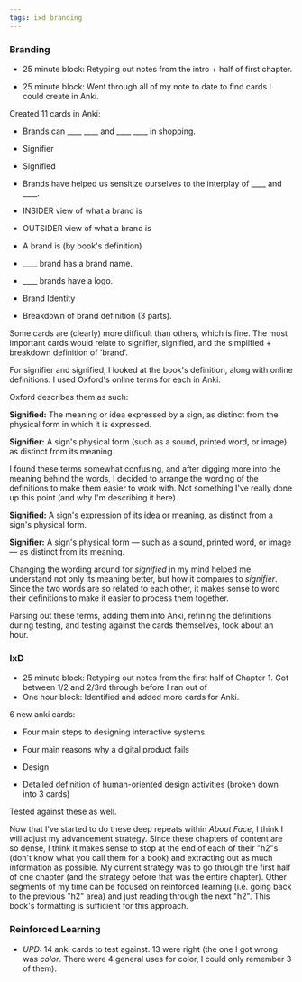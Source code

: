 ```yaml
---
tags: ixd branding
---
```


### Branding

* 25 minute block: Retyping out notes from the intro + half of first chapter.

* 25 minute block: Went through all of my note to date to find cards I could create in Anki.

Created 11 cards in Anki:

* Brands can ____ ____ and ____ ____ in shopping.

* Signifier

* Signified

* Brands have helped us sensitize ourselves to the interplay of ____ and ____.

* INSIDER view of what a brand is

* OUTSIDER view of what a brand is

* A brand is (by book's definition)

* ____ brand has a brand name.

* ____ brands have a logo.

* Brand Identity

* Breakdown of brand definition (3 parts).

Some cards are (clearly) more difficult than others, which is fine. The most important cards would relate to signifier, signified, and the simplified + breakdown definition of 'brand'.

For signifier and signified, I looked at the book's definition, along with online definitions. I used Oxford's online terms for each in Anki.

Oxford describes them as such:

**Signified:**
The meaning or idea expressed by a sign, as distinct from the physical form in which it is expressed.

**Signifier:**
A sign's physical form (such as a sound, printed word, or image) as distinct from its meaning.

I found these terms somewhat confusing, and after digging more into the meaning behind the words, I decided to arrange the wording of the definitions to make them easier to work with. Not something I've really done up this point (and why I'm describing it here).

**Signified:**
A sign's expression of its idea or meaning, as distinct from a sign's physical form.

**Signifier:**
A sign's physical form — such as a sound, printed word, or image — as distinct from its meaning.

Changing the wording around for *signified* in my mind helped me understand not only its meaning better, but how it compares to *signifier*. Since the two words are so related to each other, it makes sense to word their definitions to make it easier to process them together. 

Parsing out these terms, adding them into Anki, refining the definitions during testing, and testing against the cards themselves, took about an hour.

### IxD

* 25 minute block: Retyping out notes from the first half of Chapter 1. Got between 1/2 and 2/3rd through before I ran out of 
* One hour block: Identified and added more cards for Anki.

6 new anki cards:

* Four main steps to designing interactive systems

* Four main reasons why a digital product fails

* Design

* Detailed definition of human-oriented design activities (broken down into 3 cards)

Tested against these as well. 

Now that I've started to do these deep repeats within *About Face*, I think I will adjust my advancement strategy. Since these chapters of content are so dense, I think it makes sense to stop at the end of each of their "h2"s (don't know what you call them for a book) and extracting out as much information as possible. My current strategy was to go through the first half of one chapter (and the strategy before that was the entire chapter). Other segments of my time can be focused on reinforced learning (i.e. going back to the previous "h2" area) and just reading through the next "h2". This book's formatting is sufficient for this approach.

### Reinforced Learning

* *UPD:* 14 anki cards to test against. 13 were right (the one I got wrong was *color*. There were 4 general uses for color, I could only remember 3 of them).
